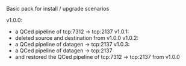 Basic pack for install / upgrade scenarios

v1.0.0:
 - a QCed pipeline of tcp:7312 -> tcp:2137
v1.0.1:
 - deleted source and destination from v1.0.0
v1.0.2:
 - a QCed pipeline of datagen -> tcp:2137
v1.0.3:
 - a QCed pipeline of datagen -> tcp:2137
 - and restored the QCed pipeline of tcp:7312 -> tcp:2137 from v1.0.0
